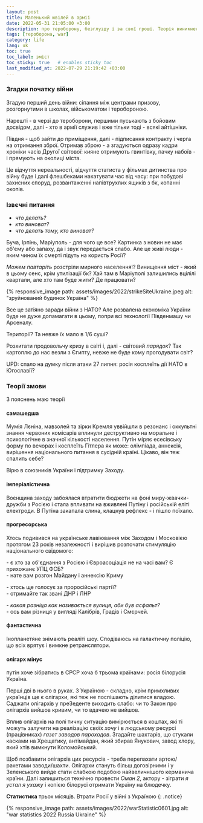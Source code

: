```yaml
---
layout: post
title: Маленький ювілей в армії
date: 2022-05-31 21:05:00 +3:00
description: про тероборону, безглузду і за свої гроші. Теорія виникнення гарячої фази війни чому Росія 
tags: [тероборона, war]
category: life
lang: uk
toc: true
toc_label: зміст
toc_sticky: true   # enables sticky toc
last_modified_at: 2022-07-29 21:19:42 +03:00
---
```


### Згадки початку війни
Згадую перший день війни: 
сіпання між центрами призову, розгорнутими в школах, військоматом і теробороною.

Нарешті - в черзі до тероборони, першими пуськають з бойовим досвідом, далі - хто в армії служив і вже  тільки тоді - всякі айтішніки.

Півдня - щоб зайти до приміщення, далі - підписання контракту і черга на отримання зброї.
Отримав зброю - а згадуються одразу кадри хроніки часів Другої світової: кияне отримують гвинтівку, пачку набоїв - і прямують на околиці міста.

Це відчуття нереальності, відчуття статиста у фільмах дитинства про війну буде і далі флешбеками накатувати час від часу:
при побудові захисних споруд,
розвантаженні напівтрухлих ящиків з бк,
копанні окопів.

### Ізвєчні питання 
* _что делать?_
* _кто виноват?_
* _что делать тому, кто виноват?_

Буча, Ірпінь, Маріуполь - для чого це все?
Картинка з новин не має об'єму або запаху, да і звук передається слабо.
Але це живі люди - яким чином їх смерті підуть на користь Росії?

_Можем павтаріть_ розстріли мирного населення!?
Винищення міст - який в цьому сенс, крім утилізації бк? 
Хай там в Маріуполі залишились вцілілі квартали, але хто там буде жити?
Де працювати?

{% responsive_image path: assets/images/2022/strikeSiteUkraine.jpeg alt: "зруйнований будинок Україна" %}

Все це затіяно заради війни з НАТО?
Але розвалена економіка України буде не дуже допамагати в цьому, попри всі технології Південмашу чи Арсеналу.

Території? 
Та невже їх мало в 1/6 суші?

Розхитати продовольчу кризу в світі і, далі - світовий _парядок_? 
Так картоплю до нас везли з Єгипту, невже не буде кому прогодувати світ?

UPD: 
спало на думку після атаки 27 липня: росія косплеїть дії НАТО в Югославії?

### Теорії змови
З пояснень маю теорії

#### самашедша
Мумія Лєніна, мавзолей та зірки Кремля уввійшли в резонанс і оккультні знання червоних комісарів вплинули деструктивно на моральне і психологічне в значної кількості населення.
Путін міряє есесівську форму  по вечорах і косплеїть Гітлера як може: олімпіада, аннексія, вирішення національного питання в сусідній країні.
Цікаво, він теж спалить себе?

Вірю в союзників України і підтримку Заходу.

#### імперіалістична
Воєнщина заходу забоялася втратити бюджети на фоні миру-жвачки-дружби з Росією і стала впливати на вживлені Путіну і російській еліті електроди.
В Путіна закапала слина, клацнув рефлекс - і пішло поїхало.

#### прогресорська
Хтось подивився на українське лавіювання між Заходом і Московією протягом 23 років незалежності і вирішив розпочати стимуляцію національного свідомого:

\- є хто за об'єднання з Росією і Євроасоціація не на часі вам? 
Є прихожанє УПЦ ФСБ?
<br>
\- нате вам розгон Майдану і аннексію Криму 

\- хтось ще голосує за проросійські партії?
<br>
\- отримайте так звані ДНР і ЛНР

\- _какая разніца как називається вулиця, аби був асфальт?_
<br>
\- ось вам різниця у вигляді Калібрів, Градів і Смєрчей.

#### фантастична
Інопланетяне знімають реаліті шоу.
Сподіваюсь на галактичну поліцію, що всіх врятує і вимкне ретранслятори.

#### олігарх мінус 
путін хоче зібратись в СРСР хоча б трьома країнами:
росія
білорусія
Україна.

Перші дві в нього в руках.
З Україною - складно, крім примхливих українців ще є олігархи, які теж не поспішають ділитися владою.
Саджати олігархів у преЗеденте виходить слабо: чи то Закон про олігархів вийшов кривим, чи то вдачею не вийшов.

Вплив олігархів на полі тичну ситуацію вимірюється в коштах, які ті можуть залучити на реалізацію своїх _хочу_ і в людському ресурсі (працівниках) _газет заводов пароходов_.
Згадайте шахтарів, що стукали касками на Хрещатику, антімайдан, який збирав Янукович, завод хлору, який хтів вимкнути Коломойський.

Щоб позбавити олігархів цих ресурсів - треба перепахати артою/ракетами заводи/шахти. Олігархи стануть більш договірними і у Зеленського вийде стати слабкою подобою найвеличнішого керманича країни.
Далі залишиться технічно провести _Оман 2_, актору - зіграти _я устал я ухажу_ і копією білорусі отримати Україну на блюдечку.

**Статистика** трьох місяців. 
Втрати Росії у війні з Україною
{: .notice}

{% responsive_image path: assets/images/2022/warStatistic0601.jpg alt: "war statistics 2022 Russia Ukraine" %}


